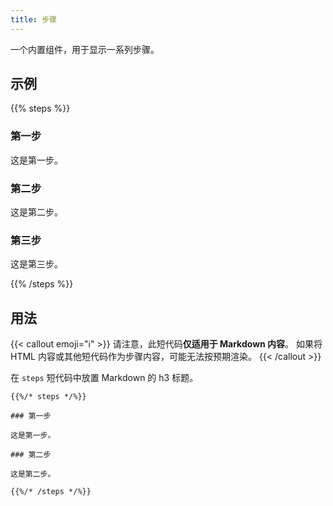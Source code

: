 ```yaml
---
title: 步骤
---
```


一个内置组件，用于显示一系列步骤。

## 示例

{{% steps %}}

### 第一步

这是第一步。

### 第二步

这是第二步。

### 第三步

这是第三步。

{{% /steps %}}


## 用法

{{< callout emoji="ℹ️" >}}
  请注意，此短代码**仅适用于 Markdown 内容**。
  如果将 HTML 内容或其他短代码作为步骤内容，可能无法按预期渲染。
{{< /callout >}}

在 `steps` 短代码中放置 Markdown 的 h3 标题。

```
{{%/* steps */%}}

### 第一步

这是第一步。

### 第二步

这是第二步。

{{%/* /steps */%}}
```